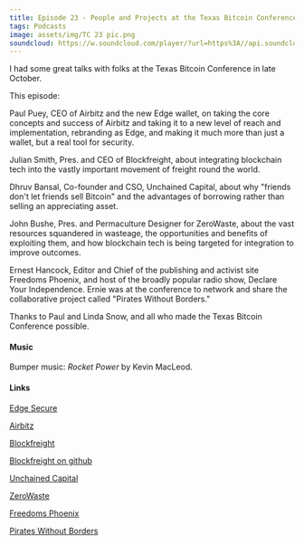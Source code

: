 ```yaml
---
title: Episode 23 - People and Projects at the Texas Bitcoin Conference (part 1)
tags: Podcasts
image: assets/img/TC 23 pic.png
soundcloud: https://w.soundcloud.com/player/?url=https%3A//api.soundcloud.com/tracks/353469920
---
```


I had some great talks with folks at the Texas Bitcoin Conference in late October. 

This episode:

Paul Puey, CEO of Airbitz and the new Edge wallet, on taking the core concepts and success of Airbitz and taking it to a new level of reach and implementation, rebranding as Edge, and making it much more than just a wallet, but a real tool for security.

Julian Smith, Pres. and CEO of Blockfreight, about integrating blockchain tech into the vastly important movement of freight round the world.

Dhruv Bansal, Co-founder and CSO, Unchained Capital, about why "friends don't let friends sell Bitcoin" and the advantages of borrowing rather than selling an appreciating asset.

John Bushe, Pres. and Permaculture Designer for ZeroWaste, about the vast resources squandered in wasteage, the opportunities and benefits of exploiting them, and how blockchain tech is being targeted for integration to improve outcomes.

Ernest Hancock, Editor and Chief of the publishing and activist site Freedoms Phoenix, and host of the broadly popular radio show, Declare Your Independence.  Ernie was at the conference to network and share the collaborative project called "Pirates Without Borders."

Thanks to Paul and Linda Snow, and all who made the Texas Bitcoin Conference possible. 

#### Music

Bumper music: *Rocket Power* by Kevin MacLeod.

#### Links

[Edge Secure](https://edgesecure.co/)

[Airbitz](https://airbitz.co/)

[Blockfreight](https://blockfreight.com/)

[Blockfreight on github](https://github.com/blockfreight)

[Unchained Capital](http://unchained-capital.com/)

[ZeroWaste](http://www.zerowasteadvocacy.com/)

[Freedoms Phoenix](http://freedomsphoenix.com)

[Pirates Without Borders](http://pirateswithoutborders.com/)
